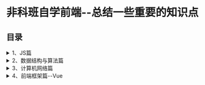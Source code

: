 # 非科班自学前端--总结一些重要的知识点
## 目录
<details>
<summary>1、JS篇</summary>
  
1.1 [对象的创建和继承](https://github.com/IamHuadong/blogs/issues/1)  
1.2 [对象的浅拷贝和深拷贝](https://github.com/IamHuadong/blogs/issues/2)  
1.3 [new的过程--手写new](https://github.com/IamHuadong/blogs/issues/3)  
</details>
<details>
<summary>2、数据结构与算法篇</summary>
  
2.1 [栈和队列](https://github.com/IamHuadong/blogs/issues/4)  
2.2 [链表](https://github.com/IamHuadong/blogs/issues/5)  
2.3 [冒泡排序](https://github.com/IamHuadong/blogs/issues/6)  
</details>
<details>
<summary>3、计算机网络篇</summary>
   
</details>
<details>
<summary>4、前端框架篇--Vue</summary>
   
</details>
